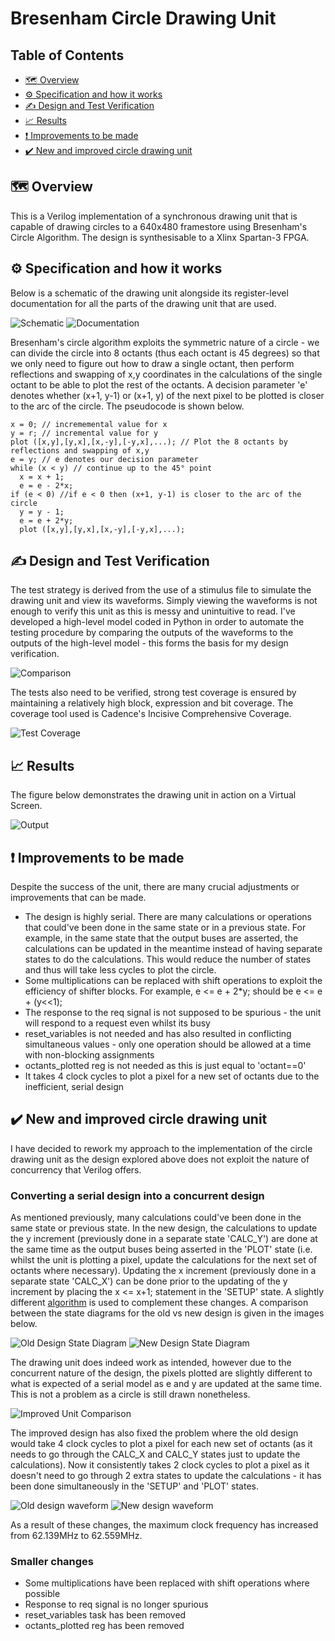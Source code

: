 
# Bresenham Circle Drawing Unit
## Table of Contents

  * [🗺️ Overview](#%EF%B8%8F-overview)
  * [⚙️ Specification and how it works](#%EF%B8%8F-specification-and-how-it-works)
  * [✍️ Design and Test Verification](#%EF%B8%8F-design-and-test-verification)
  * [📈 Results](#-results)
  * [❗ Improvements to be made](#%EF%B8%8F-improvements-to-be-made)
  * [✔️ New and improved circle drawing unit](#%EF%B8%8F-new-and-improved-circle-drawing-unit)
  

## 🗺️ Overview

This is a Verilog implementation of a synchronous drawing unit that is capable of drawing circles to a 640x480 framestore using Bresenham's Circle Algorithm. The design is synthesisable to a Xlinx Spartan-3 FPGA.

## ⚙️ Specification and how it works

Below is a schematic of the drawing unit alongside its register-level documentation for all the parts of the drawing unit that are used.

![Schematic](media/drawing_unit.jpg)
![Documentation](media/documentation.jpg)

Bresenham's circle algorithm exploits the symmetric nature of a circle - we can divide the circle into 8 octants (thus each octant is 45 degrees) so that we only need to figure out how to draw a single octant, then perform reflections and swapping of x,y coordinates in the calculations of the single octant to be able to plot the rest of the octants. A decision parameter 'e' denotes whether (x+1, y-1) or (x+1, y) of the next pixel to be plotted is closer to the arc of the circle. The pseudocode is shown below.

```
x = 0; // incrememental value for x
y = r; // incremental value for y
plot ([x,y],[y,x],[x,-y],[-y,x],...); // Plot the 8 octants by reflections and swapping of x,y
e = y; // e denotes our decision parameter
while (x < y) // continue up to the 45° point
  x = x + 1;
  e = e - 2*x;
if (e < 0) //if e < 0 then (x+1, y-1) is closer to the arc of the circle
  y = y - 1;
  e = e + 2*y;
  plot ([x,y],[y,x],[x,-y],[-y,x],...);
```

## ✍️ Design and Test Verification

The test strategy is derived from the use of a stimulus file to simulate the drawing unit and view its waveforms. Simply viewing the waveforms is not enough to verify this unit as this is messy and unintuitive to read. I've developed a high-level model coded in Python in order to automate the testing procedure by comparing the outputs of the waveforms to the outputs of the high-level model - this forms the basis for my design verification.

![Comparison](media/high_level_comparison.jpg)

The tests also need to be verified, strong test coverage is ensured by maintaining a relatively high block, expression and bit coverage. The coverage tool used is Cadence's Incisive Comprehensive Coverage.

![Test Coverage](media/test_coverage.jpg)

## 📈 Results

The figure below demonstrates the drawing unit in action on a Virtual Screen.

![Output](media/output.jpg)

## ❗ Improvements to be made

Despite the success of the unit, there are many crucial adjustments or improvements that can be made.

  * The design is highly serial. There are many calculations or operations that could've been done in the same state or in a previous state. For example, in the same state that the output buses are asserted, the calculations can be updated in the meantime instead of having separate states to do the calculations. This would reduce the number of states and thus will take less cycles to plot the circle.
  * Some multiplications can be replaced with shift operations to exploit the efficiency of shifter blocks. For example, e <= e + 2*y; should be e <= e + (y<<1);
  * The response to the req signal is not supposed to be spurious - the unit will respond to a request even whilst its busy
  * reset_variables is not needed and has also resulted in conflicting simultaneous values - only one operation should be allowed at a time with non-blocking assignments
  * octants_plotted reg is not needed as this is just equal to 'octant==0'
  * It takes 4 clock cycles to plot a pixel for a new set of octants due to the inefficient, serial design

## ✔️ New and improved circle drawing unit

I have decided to rework my approach to the implementation of the circle drawing unit as the design explored above does not exploit the nature of concurrency that Verilog offers.

### Converting a serial design into a concurrent design

As mentioned previously, many calculations could've been done in the same state or previous state. In the new design, the calculations to update the y increment (previously done in a separate state 'CALC_Y') are done at the same time as the output buses being asserted in the 'PLOT' state (i.e. whilst the unit is plotting a pixel, update the calculations for the next set of octants where necessary). Updating the x increment (previously done in a separate state 'CALC_X') can be done prior to the updating of the y increment by placing the x <= x+1; statement in the 'SETUP' state. A slightly different [algorithm](https://www.geeksforgeeks.org/bresenhams-circle-drawing-algorithm/) is used to complement these changes. A comparison between the state diagrams for the old vs new design is given in the images below.

![Old Design State Diagram](media/old_design_statediagram.jpg)
![New Design State Diagram](media/new_design_statediagram.jpg)

The drawing unit does indeed work as intended, however due to the concurrent nature of the design, the pixels plotted are slightly different to what is expected of a serial model as e and y are updated at the same time. This is not a problem as a circle is still drawn nonetheless.

![Improved Unit Comparison](media/high_level_comparison2.jpg)

The improved design has also fixed the problem where the old design would take 4 clock cycles to plot a pixel for each new set of octants (as it needs to go through the CALC_X and CALC_Y states just to update the calculations). Now it consistently takes 2 clock cycles to plot a pixel as it doesn't need to go through 2 extra states to update the calculations - it has been done simultaneously in the 'SETUP' and 'PLOT' states.

![Old design waveform](media/4clockcycles.jpg)
![New design waveform](media/2clockcycles.jpg)

As a result of these changes, the maximum clock frequency has increased from 62.139MHz to 62.559MHz.



### Smaller changes
  * Some multiplications have been replaced with shift operations where possible
  * Response to req signal is no longer spurious
  * reset_variables task has been removed
  * octants_plotted reg has been removed
  


